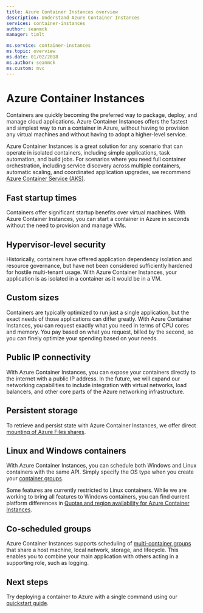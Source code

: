 ```yaml
---
title: Azure Container Instances overview
description: Understand Azure Container Instances
services: container-instances
author: seanmck
manager: timlt

ms.service: container-instances
ms.topic: overview
ms.date: 01/02/2018
ms.author: seanmck
ms.custom: mvc
---
```


# Azure Container Instances

Containers are quickly becoming the preferred way to package, deploy, and manage cloud applications. Azure Container Instances offers the fastest and simplest way to run a container in Azure, without having to provision any virtual machines and without having to adopt a higher-level service.

Azure Container Instances is a great solution for any scenario that can operate in isolated containers, including simple applications, task automation, and build jobs. For scenarios where you need full container orchestration, including service discovery across multiple containers, automatic scaling, and coordinated application upgrades, we recommend [Azure Container Service (AKS)](../aks/index.yml).

## Fast startup times

Containers offer significant startup benefits over virtual machines. With Azure Container Instances, you can start a container in Azure in seconds without the need to provision and manage VMs.

## Hypervisor-level security

Historically, containers have offered application dependency isolation and resource governance, but have not been considered sufficiently hardened for hostile multi-tenant usage. With Azure Container Instances, your application is as isolated in a container as it would be in a VM.

## Custom sizes

Containers are typically optimized to run just a single application, but the exact needs of those applications can differ greatly. With Azure Container Instances, you can request exactly what you need in terms of CPU cores and memory. You pay based on what you request, billed by the second, so you can finely optimize your spending based on your needs.

## Public IP connectivity

With Azure Container Instances, you can expose your containers directly to the internet with a public IP address. In the future, we will expand our networking capabilities to include integration with virtual networks, load balancers, and other core parts of the Azure networking infrastructure.

## Persistent storage

To retrieve and persist state with Azure Container Instances, we offer direct [mounting of Azure Files shares](container-instances-mounting-azure-files-volume.md).

## Linux and Windows containers

With Azure Container Instances, you can schedule both Windows and Linux containers with the same API. Simply specify the OS type when you create your [container groups](container-instances-container-groups.md).

Some features are currently restricted to Linux containers. While we are working to bring all features to Windows containers, you can find current platform differences in [Quotas and region availability for Azure Container Instances](container-instances-quotas.md).

## Co-scheduled groups

Azure Container Instances supports scheduling of [multi-container groups](container-instances-container-groups.md) that share a host machine, local network, storage, and lifecycle. This enables you to combine your main application with others acting in a supporting role, such as logging.

## Next steps

Try deploying a container to Azure with a single command using our [quickstart guide](container-instances-quickstart.md).